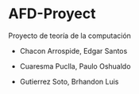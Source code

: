 # AFD-Proyect
Proyecto de teoría de la computación

 - Chacon Arrospide, Edgar Santos

 - Cuaresma Puclla, Paulo Oshualdo

 - Gutierrez Soto, Brhandon Luis
